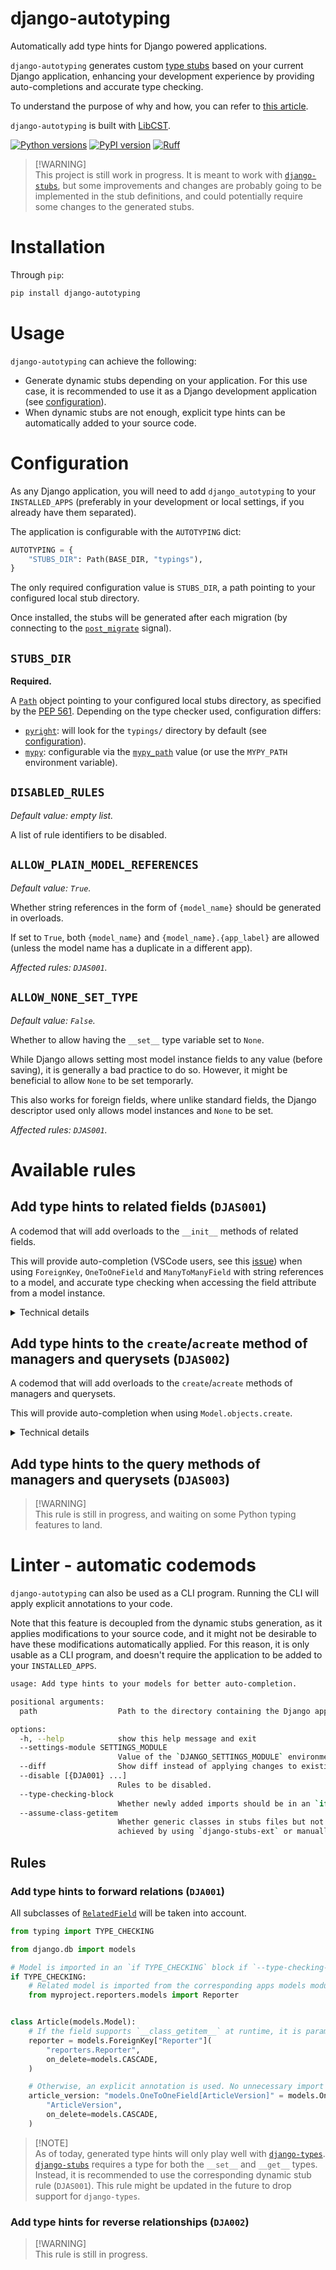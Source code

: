 # django-autotyping

Automatically add type hints for Django powered applications.

`django-autotyping` generates custom [type stubs](https://typing.readthedocs.io/en/latest/source/stubs.html) based on your current Django application, enhancing your development experience
by providing auto-completions and accurate type checking.

To understand the purpose of why and how, you can refer to [this article](https://viicos.github.io/posts/an-alternative-to-the-django-mypy-plugin/).

`django-autotyping` is built with [LibCST](https://github.com/Instagram/LibCST/).

[![Python versions](https://img.shields.io/pypi/pyversions/django-autotyping.svg)](https://www.python.org/downloads/)
[![PyPI version](https://img.shields.io/pypi/v/django-autotyping.svg)](https://pypi.org/project/django-autotyping/)
[![Ruff](https://img.shields.io/endpoint?url=https://raw.githubusercontent.com/astral-sh/ruff/main/assets/badge/v2.json)](https://github.com/astral-sh/ruff)

> [!WARNING]\
> This project is still work in progress. It is meant to work with [`django-stubs`](https://github.com/typeddjango/django-stubs), but some improvements and changes are probably going to be
> implemented in the stub definitions, and could potentially require some changes to the generated stubs.

# Installation

Through `pip`:

```sh
pip install django-autotyping
```

# Usage

`django-autotyping` can achieve the following:
- Generate dynamic stubs depending on your application. For this use case, it is recommended
to use it as a Django development application (see [configuration](#configuration)).
- When dynamic stubs are not enough, explicit type hints can be automatically added to your source code.

# Configuration

As any Django application, you will need to add `django_autotyping` to your `INSTALLED_APPS` (preferably in your development or local settings, if you already have them separated).

The application is configurable with the `AUTOTYPING` dict:

```python
AUTOTYPING = {
    "STUBS_DIR": Path(BASE_DIR, "typings"),
}
```

The only required configuration value is `STUBS_DIR`, a path pointing to your configured local stub directory.

Once installed, the stubs will be generated after each migration (by connecting to the [`post_migrate`](https://docs.djangoproject.com/en/dev/ref/signals/#post-migrate) signal).

## `STUBS_DIR`

**Required.**

A [`Path`](https://docs.python.org/3/library/pathlib.html#pathlib.Path) object pointing to your
configured local stubs directory, as specified by the [PEP 561](https://peps.python.org/pep-0561/#type-checker-module-resolution-order). Depending on the type checker used, configuration differs:
- [`pyright`](https://github.com/microsoft/pyright/): will look for the `typings/` directory by default (see [configuration](https://microsoft.github.io/pyright/#/configuration?id=main-configuration-options)).
- [`mypy`](https://github.com/python/mypy/): configurable via the [`mypy_path`](https://mypy.readthedocs.io/en/stable/config_file.html#confval-mypy_path) value (or use the `MYPY_PATH` environment variable).

## `DISABLED_RULES`

_Default value: empty list._

A list of rule identifiers to be disabled.

## `ALLOW_PLAIN_MODEL_REFERENCES`

_Default value: `True`._

Whether string references in the form of `{model_name}` should be generated in overloads.

If set to `True`, both `{model_name}` and `{model_name}.{app_label}` are allowed
(unless the model name has a duplicate in a different app).

_Affected rules: `DJAS001`._

## `ALLOW_NONE_SET_TYPE`

_Default value: `False`._

Whether to allow having the `__set__` type variable set to `None`.

While Django allows setting most model instance fields to any value (before saving),
it is generally a bad practice to do so. However, it might be beneficial to allow `None`
to be set temporarly.

This also works for foreign fields, where unlike standard fields, the Django descriptor used
only allows model instances and `None` to be set.

_Affected rules: `DJAS001`._

# Available rules

## Add type hints to related fields (`DJAS001`)

A codemod that will add overloads to the `__init__` methods of related fields.

This will provide auto-completion (VSCode users, see this [issue](https://github.com/microsoft/pylance-release/issues/4428)) when using `ForeignKey`, `OneToOneField` and `ManyToManyField` with string references to a model, and accurate type checking when accessing the field attribute from a model instance.

<details>

<summary>Technical details</summary>

Stub files affected:
- `django-stubs/db/models/fields/related.pyi`

The following overloads will be created:

```python
class ForeignKey(ForeignObject[_ST, _GT]):
    # For each model, will add two overloads:
    # - 1st: `null: Literal[True]`, which will parametrize `ForeignKey` get types as `Optional`.
    # - 2nd: `null: Literal[False] = ...` (the default).
    # `to` is annotated as a `Literal`, with two values: {app_label}.{model_name} and {model_name}.
    # If two models from different apps have the same name, only the first form will be available.
    @overload
    def __init__(
        self: ForeignKey[MyModel | None, MyModel | None],
        to: Literal["MyModel", "myapp.MyModel"],
        ...
    ) -> None: ...
```
</details>

## Add type hints to the `create`/`acreate` method of managers and querysets (`DJAS002`)

A codemod that will add overloads to the `create`/`acreate` methods of managers and querysets.

This will provide auto-completion when using `Model.objects.create`.

<details>

<summary>Technical details</summary>

Stub files affected:
- `django-stubs/db/models/manager.pyi`
- `django-stubs/db/models/query.pyi`

This codemod makes use of the [PEP 692](https://peps.python.org/pep-0692/). If your type checker/LSP supports it, documentation is provided for each field if `help_text` was set.

</details>

## Add type hints to the query methods of managers and querysets (`DJAS003`)

> [!WARNING]\
> This rule is still in progress, and waiting on some Python typing features to land.

# Linter - automatic codemods

`django-autotyping` can also be used as a CLI program. Running the CLI will apply explicit annotations to your code.

Note that this feature is decoupled from the dynamic stubs generation, as it applies modifications
to your source code, and it might not be desirable to have these modifications automatically applied. For this reason, it is only usable as a CLI program, and doesn't require the application
to be added to your `INSTALLED_APPS`.

```sh
usage: Add type hints to your models for better auto-completion.

positional arguments:
  path                  Path to the directory containing the Django application. This directory should contain your `manage.py` file.

options:
  -h, --help            show this help message and exit
  --settings-module SETTINGS_MODULE
                        Value of the `DJANGO_SETTINGS_MODULE` environment variable (a dotted Python path).
  --diff                Show diff instead of applying changes to existing files.
  --disable [{DJA001} ...]
                        Rules to be disabled.
  --type-checking-block
                        Whether newly added imports should be in an `if TYPE_CHECKING` block (avoids circular imports).
  --assume-class-getitem
                        Whether generic classes in stubs files but not at runtime should be assumed to have a `__class_getitem__` method. This can be
                        achieved by using `django-stubs-ext` or manually.
```

## Rules

### Add type hints to forward relations (`DJA001`)

All subclasses of [`RelatedField`](https://github.com/django/django/blob/0ee2b8c326d47387bacb713a3ab369fa9a7a22ee/django/db/models/fields/related.py#L91) will be taken into account.

```python
from typing import TYPE_CHECKING

from django.db import models

# Model is imported in an `if TYPE_CHECKING` block if `--type-checking-block` is used.
if TYPE_CHECKING:
    # Related model is imported from the corresponding apps models module:
    from myproject.reporters.models import Reporter


class Article(models.Model):
    # If the field supports `__class_getitem__` at runtime, it is parametrized directly:
    reporter = models.ForeignKey["Reporter"](
        "reporters.Reporter",
        on_delete=models.CASCADE,
    )

    # Otherwise, an explicit annotation is used. No unnecessary import if model is in the same file.
    article_version: "models.OneToOneField[ArticleVersion]" = models.OneToOneField(
        "ArticleVersion",
        on_delete=models.CASCADE,
    )
```

> [!NOTE]\
> As of today, generated type hints will only play well with [`django-types`](https://github.com/sbdchd/django-types). [`django-stubs`](https://github.com/typeddjango/django-stubs) requires a type for both the `__set__` and `__get__` types.
> Instead, it is recommended to use the corresponding dynamic stub rule (`DJAS001`). This rule might be updated in the future to drop support for `django-types`.

### Add type hints for reverse relationships (`DJA002`)

> [!WARNING]\
> This rule is still in progress.
